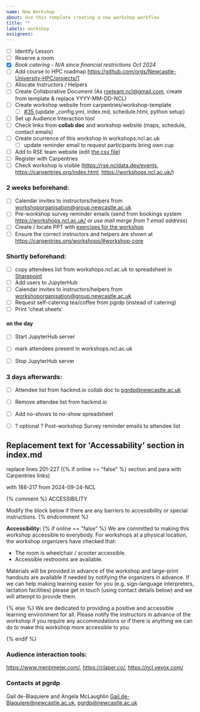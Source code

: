 ```yaml
---
name: New Workshop
about: Use this template creating a new workshop workflow
title: ""
labels: workshop
assignees: 
---
```


- [ ] Identify Lesson
- [ ] Reserve a room
- [x] _Book catering - N/A since financial restrictions Oct 2024_
- [ ] Add course to HPC roadmap https://github.com/orgs/Newcastle-University-HPC/projects/1
- [ ] Allocate Instructors / Helpers
- [ ] Create Collaborative Document (As rseteam.ncl@gmail.com, create from template & replace YYYY-MM-DD-NCL)
- [ ] Create workshop website from carpentries/workshop-template
    - [ ] [#35 ](https://github.com/Newcastle-University-HPC/CarpentriesWorkshops/issues/35) (update _config.yml, index.md, schedule.html, python setup)
- [ ] Set up Audience Interaction tool 
- [ ] Check links from **collab doc** and workshop website (maps, schedule, contact emails)
- [ ] Create ocurrence of this workshop in workshops.ncl.ac.uk
  - [ ] update reminder email to request participants bring own cup
- [ ] Add to RSE team website (edit [the csv file](https://github.com/NewcastleRSE/rse-team-website/blob/main/_data/events.csv))
- [ ] Register with Carpentries
- [ ] Check workshop is visible (https://rse.ncldata.dev/events, https://carpentries.org/index.html, https://workshops.ncl.ac.uk/)

### 2 weeks beforehand:
- [ ] Calendar invites to instructors/helpers from workshoporganisation@group.newcastle.ac.uk
- [ ] Pre-workshop survey reminder emails (send from bookings system https://workshops.ncl.ac.uk/ _or use mail merge from ? email address_)
- [ ] Create / locate PPT with [exercises for the workshop](https://newcastle.sharepoint.com/sites/workshoporganisation/Shared%20Documents/Forms/AllItems.aspx?id=%2Fsites%2Fworkshoporganisation%2FShared%20Documents%2FWorkshop%20Admin%2FExercisesLessons)
- [ ] Ensure the correct instructors and helpers are shown at https://carpentries.org/workshops/#workshop-core
### Shortly beforehand:
- [ ] copy attendees list from workshops.ncl.ac.uk to spreadsheet in [Sharepoint]( https://newcastle.sharepoint.com/:f:/r/sites/workshoporganisation/Shared%20Documents/Workshop%20Admin/Room%20Bookings%20and%20Attendance?csf=1&web=1&e=bOyGg2)
- [ ] Add users to JupyterHub
- [ ] Calendar invites to instructors/helpers from workshoporganisation@group.newcastle.ac.uk
- [ ] Request self-catering tea/coffee from pgrdp (instead of catering)
- [ ] Print 'cheat sheets'
#### on the day
- [ ] Start JupyterHub server
- [ ] mark attendees present in workshops.ncl.ac.uk
- [ ] Stop JupyterHub server


### 3 days afterwards:
- [ ] Attendee list from hackmd.io collab doc to pgrdp@newcastle.ac.uk
- [ ] Remove attendee list from hackmd.io
- [ ] Add no-shows to no-show spreadsheet
- [ ] ? optional ? Post-workshop Survey reminder emails to attendee list
  
  
  
  



## Replacement text for 'Accessability' section in index.md
replace lines 201-227 ({% if online == "false" %} section and para with Carpentries links)

with 188-217 from 2024-09-24-NCL

{% comment %}
ACCESSIBILITY

Modify the block below if there are any barriers to accessibility or
special instructions.
{% endcomment %}
<p id="accessibility">
  <strong>Accessibility:</strong>
{% if online == "false" %}
  We are committed to making this workshop
  accessible to everybody.  For workshops at a physical location, the workshop organizers have checked that:
</p>
<ul>
  <li>The room is wheelchair / scooter accessible.</li>
  <li>Accessible restrooms are available.</li>
</ul>
<p>
  Materials will be provided in advance of the workshop and
  large-print handouts are available if needed by notifying the
  organizers in advance.  If we can help making learning easier for
  you (e.g. sign-language interpreters, lactation facilities) please
  get in touch (using contact details below) and we will
  attempt to provide them.
</p>
{% else %}
  We are dedicated to providing a positive and accessible learning environment for all. Please
  notify the instructors in advance of the workshop if you require any accommodations or if there is
  anything we can do to make this workshop more accessible to you.
</p>
{% endif %}


### Audience interaction tools:  
https://www.mentimeter.com/, https://claper.co/, https://ncl.vevox.com/

### Contacts at pgrdp
 Gail de-Blaquiere and Angela McLaughlin <Gail.de-Blaquiere@newcastle.ac.uk>, <pgrdp@newcastle.ac.uk>
